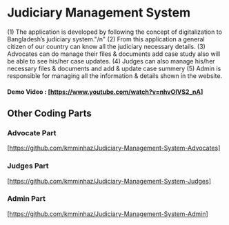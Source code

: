 # Judiciary Management System

(1) The application is developed by following the concept of digitalization to Bangladesh’s judiciary system."/n"
(2) From this application a general citizen of our country can know all the judiciary necessary details.
(3) Advocates can do manage their files & documents add case study also will be able to see his/her case updates.
(4) Judges can also manage his/her necessary files & documents and add & update case summery
(5) Admin is responsible for managing all the information & details shown in the website.


#### Demo Video : [https://www.youtube.com/watch?v=nhvOIVS2_nA]

## Other Coding Parts 

### Advocate Part
[https://github.com/kmminhaz/Judiciary-Management-System-Advocates]

### Judges Part
[https://github.com/kmminhaz/Judiciary-Management-System-Judges]

### Admin Part
[https://github.com/kmminhaz/Judiciary-Management-System-Admin]

